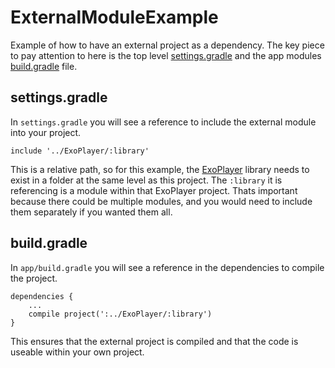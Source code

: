 # ExternalModuleExample

Example of how to have an external project as a dependency. The key piece to pay attention to here is the top level [settings.gradle]() and the app modules [build.gradle]() file.

## settings.gradle
In `settings.gradle` you will see a reference to include the external module into your project. 
```
include '../ExoPlayer/:library'
```
This is a relative path, so for this example, the [ExoPlayer](https://github.com/google/ExoPlayer) library needs to exist in a folder at the same level as this project. The `:library` it is referencing is a module within that ExoPlayer project. Thats important because there could be multiple modules, and you would need to include them separately if you wanted them all.

## build.gradle
In `app/build.gradle` you will see a reference in the dependencies to compile the project.
```
dependencies {
    ...
    compile project(':../ExoPlayer/:library')
}
```

This ensures that the external project is compiled and that the code is useable within your own project.

